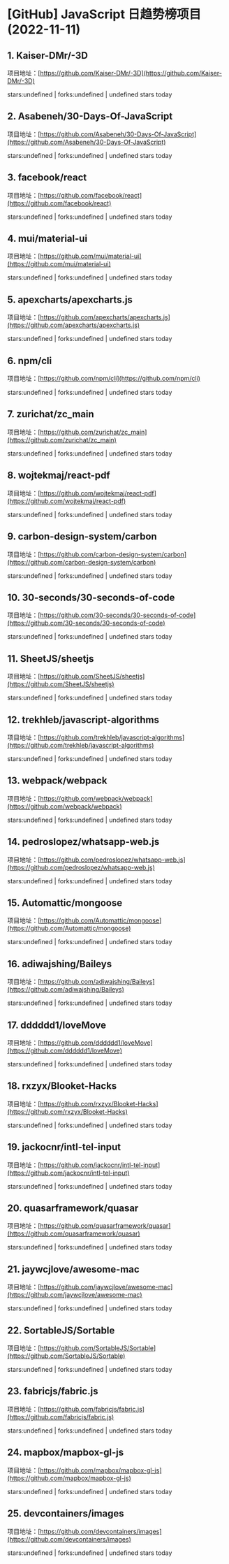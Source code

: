 # [GitHub] JavaScript 日趋势榜项目(2022-11-11)

## 1. Kaiser-DMr/-3D 

项目地址：[https://github.com/Kaiser-DMr/-3D](https://github.com/Kaiser-DMr/-3D)

stars:undefined | forks:undefined | undefined stars today 



## 2. Asabeneh/30-Days-Of-JavaScript 

项目地址：[https://github.com/Asabeneh/30-Days-Of-JavaScript](https://github.com/Asabeneh/30-Days-Of-JavaScript)

stars:undefined | forks:undefined | undefined stars today 



## 3. facebook/react 

项目地址：[https://github.com/facebook/react](https://github.com/facebook/react)

stars:undefined | forks:undefined | undefined stars today 



## 4. mui/material-ui 

项目地址：[https://github.com/mui/material-ui](https://github.com/mui/material-ui)

stars:undefined | forks:undefined | undefined stars today 



## 5. apexcharts/apexcharts.js 

项目地址：[https://github.com/apexcharts/apexcharts.js](https://github.com/apexcharts/apexcharts.js)

stars:undefined | forks:undefined | undefined stars today 



## 6. npm/cli 

项目地址：[https://github.com/npm/cli](https://github.com/npm/cli)

stars:undefined | forks:undefined | undefined stars today 



## 7. zurichat/zc_main 

项目地址：[https://github.com/zurichat/zc_main](https://github.com/zurichat/zc_main)

stars:undefined | forks:undefined | undefined stars today 



## 8. wojtekmaj/react-pdf 

项目地址：[https://github.com/wojtekmaj/react-pdf](https://github.com/wojtekmaj/react-pdf)

stars:undefined | forks:undefined | undefined stars today 



## 9. carbon-design-system/carbon 

项目地址：[https://github.com/carbon-design-system/carbon](https://github.com/carbon-design-system/carbon)

stars:undefined | forks:undefined | undefined stars today 



## 10. 30-seconds/30-seconds-of-code 

项目地址：[https://github.com/30-seconds/30-seconds-of-code](https://github.com/30-seconds/30-seconds-of-code)

stars:undefined | forks:undefined | undefined stars today 



## 11. SheetJS/sheetjs 

项目地址：[https://github.com/SheetJS/sheetjs](https://github.com/SheetJS/sheetjs)

stars:undefined | forks:undefined | undefined stars today 



## 12. trekhleb/javascript-algorithms 

项目地址：[https://github.com/trekhleb/javascript-algorithms](https://github.com/trekhleb/javascript-algorithms)

stars:undefined | forks:undefined | undefined stars today 



## 13. webpack/webpack 

项目地址：[https://github.com/webpack/webpack](https://github.com/webpack/webpack)

stars:undefined | forks:undefined | undefined stars today 



## 14. pedroslopez/whatsapp-web.js 

项目地址：[https://github.com/pedroslopez/whatsapp-web.js](https://github.com/pedroslopez/whatsapp-web.js)

stars:undefined | forks:undefined | undefined stars today 



## 15. Automattic/mongoose 

项目地址：[https://github.com/Automattic/mongoose](https://github.com/Automattic/mongoose)

stars:undefined | forks:undefined | undefined stars today 



## 16. adiwajshing/Baileys 

项目地址：[https://github.com/adiwajshing/Baileys](https://github.com/adiwajshing/Baileys)

stars:undefined | forks:undefined | undefined stars today 



## 17. dddddd1/loveMove 

项目地址：[https://github.com/dddddd1/loveMove](https://github.com/dddddd1/loveMove)

stars:undefined | forks:undefined | undefined stars today 



## 18. rxzyx/Blooket-Hacks 

项目地址：[https://github.com/rxzyx/Blooket-Hacks](https://github.com/rxzyx/Blooket-Hacks)

stars:undefined | forks:undefined | undefined stars today 



## 19. jackocnr/intl-tel-input 

项目地址：[https://github.com/jackocnr/intl-tel-input](https://github.com/jackocnr/intl-tel-input)

stars:undefined | forks:undefined | undefined stars today 



## 20. quasarframework/quasar 

项目地址：[https://github.com/quasarframework/quasar](https://github.com/quasarframework/quasar)

stars:undefined | forks:undefined | undefined stars today 



## 21. jaywcjlove/awesome-mac 

项目地址：[https://github.com/jaywcjlove/awesome-mac](https://github.com/jaywcjlove/awesome-mac)

stars:undefined | forks:undefined | undefined stars today 



## 22. SortableJS/Sortable 

项目地址：[https://github.com/SortableJS/Sortable](https://github.com/SortableJS/Sortable)

stars:undefined | forks:undefined | undefined stars today 



## 23. fabricjs/fabric.js 

项目地址：[https://github.com/fabricjs/fabric.js](https://github.com/fabricjs/fabric.js)

stars:undefined | forks:undefined | undefined stars today 



## 24. mapbox/mapbox-gl-js 

项目地址：[https://github.com/mapbox/mapbox-gl-js](https://github.com/mapbox/mapbox-gl-js)

stars:undefined | forks:undefined | undefined stars today 



## 25. devcontainers/images 

项目地址：[https://github.com/devcontainers/images](https://github.com/devcontainers/images)

stars:undefined | forks:undefined | undefined stars today 



